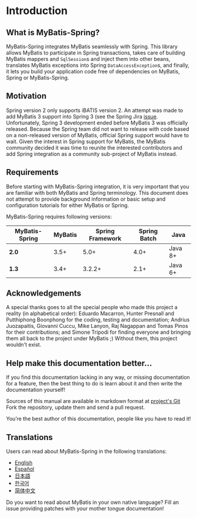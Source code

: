 <a name="Introduction"></a>
# Introduction

## What is MyBatis-Spring?

MyBatis-Spring integrates MyBatis seamlessly with Spring.
This library allows MyBatis to participate in Spring transactions, takes care of building MyBatis mappers and `SqlSession`s and inject them into other beans, translates MyBatis exceptions into Spring `DataAccessException`s, and finally, it lets you build your application code free of dependencies on MyBatis, Spring or MyBatis-Spring.

## Motivation

Spring version 2 only supports iBATIS version 2. An attempt was made to add MyBatis 3 support into Spring 3 (see the Spring Jira [issue](https://jira.springsource.org/browse/SPR-5991).
Unfortunately, Spring 3 development ended before MyBatis 3 was officially released. Because the Spring team did not want to release with code based on a non-released version of MyBatis, official Spring support would have to wait.
Given the interest in Spring support for MyBatis, the MyBatis community decided it was time to reunite the interested contributors and add Spring integration as a community sub-project of MyBatis instead.

## Requirements

Before starting with MyBatis-Spring integration, it is very important that you are familiar with both MyBatis and Spring terminology.
This document does not attempt to provide background information or basic setup and configuration tutorials for either MyBatis or Spring.

MyBatis-Spring requires following versions:

| MyBatis-Spring | MyBatis | Spring Framework | Spring Batch | Java |
| --- | --- | --- | --- | --- |
| **2.0** | 3.5+ | 5.0+ | 4.0+ | Java 8+ |
| **1.3** | 3.4+ | 3.2.2+ | 2.1+ | Java 6+ |

## Acknowledgements

A special thanks goes to all the special people who made this project a reality (in alphabetical order): Eduardo Macarron, Hunter Presnall and Putthiphong Boonphong for the coding,
testing and documentation; Andrius Juozapaitis, Giovanni Cuccu, Mike Lanyon, Raj Nagappan and Tomas Pinos for their contributions; and Simone Tripodi for finding everyone and bringing them all back to the project under MyBatis ;)
Without them, this project wouldn't exist.

## Help make this documentation better…

If you find this documentation lacking in any way, or missing documentation for a feature, then the best thing to do is learn about it and then write the documentation yourself!

Sources of this manual are available in markdown format at [project's Git](https://github.com/mybatis/spring/tree/master/src/site) Fork the repository, update them and send a pull request.

You’re the best author of this documentation, people like you have to read it!

## Translations

Users can read about MyBatis-Spring in the following translations:

<ul class="i18n">
  <li class="en"><a href="./getting-started.html">English</a></li>
  <li class="es"><a href="./es/index.html">Español</a></li>
  <li class="ja"><a href="./ja/index.html">日本語</a></li>
  <li class="ko"><a href="./ko/index.html">한국어</a></li>
  <li class="zh"><a href="./zh/index.html">简体中文</a></li>
</ul>

Do you want to read about MyBatis in your own native language? Fill an issue providing patches with your mother tongue documentation!
        
